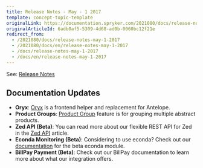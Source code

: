 ```yaml
---
title: Release Notes - May - 1 2017
template: concept-topic-template
originalLink: https://documentation.spryker.com/2021080/docs/release-notes-may-1-2017
originalArticleId: 6adb0af5-5309-4d68-ad0b-0060bc12f21e
redirect_from:
  - /2021080/docs/release-notes-may-1-2017
  - /2021080/docs/en/release-notes-may-1-2017
  - /docs/release-notes-may-1-2017
  - /docs/en/release-notes-may-1-2017
---
```


See: [Release Notes](https://cdn.document360.io/9fafa0d5-d76f-40c5-8b02-ab9515d3e879/Images/Documentation/Release_Notes_May_1_2017.pdf)

## Documentation Updates

* **Oryx**: [Oryx](/docs/scos/dev/front-end-development/zed/oryx-builder-overview-and-setup.html) is a frontend helper and replacement for Antelope. 
* **Product Groups**: [Product Group](https://documentation.spryker.com/2021080/docs/product-groups) feature is for grouping multiple abstract products. 
* **Zed API (Beta)**: You can read more about our flexible REST API for Zed in the [Zed API](/docs/scos/dev/sdk/{{site.version}}/zed-api/zed-api-configuration.html) article.
* **Econda Monitoring (Beta)**: Considering to use econda? Check out our [documentation](/docs/scos/user/technology-partners/{{site.version}}/marketing-and-conversion/personalization-and-cross-selling/econda/econda.html) for the beta econda module. 
* **BillPay Payment (Beta)**: Check out our BillPay documentation to learn more about what our integration offers. <!-- once moved, add a link (https://documentation.spryker.com/industry_partners/payment/billpay/billpay-integration.htm). -->
